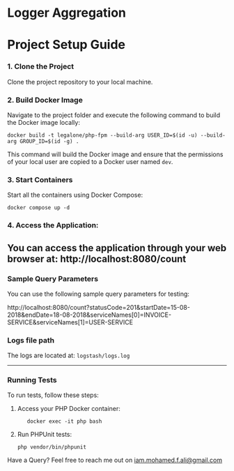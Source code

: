 # Logger Aggregation

# Project Setup Guide

### 1. Clone the Project
Clone the project repository to your local machine.

### 2. Build Docker Image
Navigate to the project folder and execute the following command to build the Docker image locally:

    docker build -t legalone/php-fpm --build-arg USER_ID=$(id -u) --build-arg GROUP_ID=$(id -g) .

This command will build the Docker image and ensure that the permissions of your local user are copied to a Docker user named `dev`.

### 3. Start Containers
Start all the containers using Docker Compose:

    docker compose up -d

### 4. Access the Application:
You can access the application through your web browser at:
http://localhost:8080/count
---
### Sample Query Parameters
You can use the following sample query parameters for testing:

http://localhost:8080/count?statusCode=201&startDate=15-08-2018&endDate=18-08-2018&serviceNames[0]=INVOICE-SERVICE&serviceNames[1]=USER-SERVICE

### Logs file path
The logs are located at:
`logstash/logs.log`

---
### Running Tests
To run tests, follow these steps:

1. Access your PHP Docker container:
   ````
      docker exec -it php bash
   ````

2. Run PHPUnit tests:
   ````
   php vendor/bin/phpunit
    ````

Have a Query? Feel free to reach me out on [iam.mohamed.f.ali@gmail.com](mailto:iam.mohamed.f.ali@gmail.com)